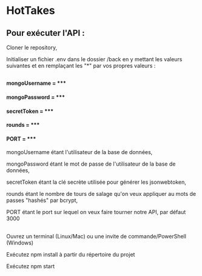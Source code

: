 # HotTakes

## Pour exécuter l'API :

Cloner le repository,

Initialiser un fichier .env dans le dossier /back en y mettant les valeurs suivantes et en remplaçant les "*" par vos propres valeurs :

##

#### mongoUsername = *** 

#### mongoPassword = *** 

#### secretToken = *** 

#### rounds = *** 

#### PORT = ***

mongoUsername étant l'utilisateur de la base de données,

mongoPassword étant le mot de passe de l'utilisateur de la base de données,

secretToken étant la clé secrète utilisée pour générer les jsonwebtoken,

rounds étant le nombre de tours de salage qu'on veux appliquer au mots de passes "hashés" par bcrypt,

PORT étant le port sur lequel on veux faire tourner notre API, par défaut 3000

##

Ouvrez un terminal (Linux/Mac) ou une invite de commande/PowerShell (Windows)

Exécutez npm install à partir du répertoire du projet

Exécutez npm start
